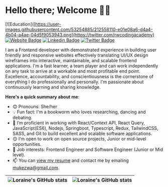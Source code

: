 # Hello there; Welcome 👋🏾 
[![Education]([https://user-images.githubusercontent.com/53254885/212558110-e01e08a6-d4a4-4b04-a4ae-04d5f9053943.png](https://twitter.com/rwcodingacademy)
[![Website Badge](https://img.shields.io/badge/-portfolio-000?style=for-the-badge&logo=Google-Chrome&logoColor=white&link=https://irakoze-loraine-portfolio.netlify.app/)](https://irakoze-loraine-portfolio.netlify.app/)
[![Linkedin Badge](https://img.shields.io/badge/-linkedin-blue?style=for-the-badge&logo=Linkedin&logoColor=white&link=https://www.linkedin.com/in/loraine-irakoze-mukezwa-20268a194/)](https://www.linkedin.com/in/loraine-irakoze-mukezwa-20268a194/)
[![Twitter Badge](https://img.shields.io/badge/-@IrakozeLoraine-1ca0f1?style=for-the-badge&logo=twitter&logoColor=white&link=https://www.twitter.com/IrakozeLoraine)](https://twitter.com/IrakozeLoraine)

I am a Frontend developer with demonstrated experience in building user friendly
and responsive websites effectively translating UI/UX design wireframes into 
interactive, maintainable, and scalable frontend applications. I'm a fast learner, a team
player and can work independently on any task to arrive at a workable and most
profitable end point. Excellence, accountability, and conscientiousness is the cornerstone of everything 
I do professionally and personally. I'm passionate about continuously learning and sharing knowledge.

**Here's a quick summary about me**: 

- 😊 Pronouns: She/her
- 💡 Fun fact: I'm a bookworm who loves researching, dancing and debating.
- 🌱 I’m proficient in working with React/Context API, React Query, JavaScript(ES6), Nodejs, Springboot, Typescript, Redux, TailwindCSS, SASS, and Git to build excellent and scalable software applications.
- 😊 I’m open to work on open source projects, Junior or mid-level opportunities. 
- 💼 Job interests: Frontend Engineer and Software Engineer (Junior or Mid level). 
- 📫 You can [view my resume](https://drive.google.com/file/d/1mjEWRTQ38pGd8ailcw3ny9F1nADua27G/view?usp=sharing) and contact me by emailing mukezwa@gmail.com.

| <img align="center" src="https://github-readme-stats.vercel.app/api?username=meldy2503&show_icons=true&include_all_commits=true&hide_border=true" alt="Loraine's GitHub stats" /> | <img align="center" src="https://github-readme-stats.vercel.app/api/top-langs/?username=meldy2503&langs_count=8&layout=compact&hide_border=true" alt="Loraine's GitHub stats" /> |
| ------------- | ------------- |
